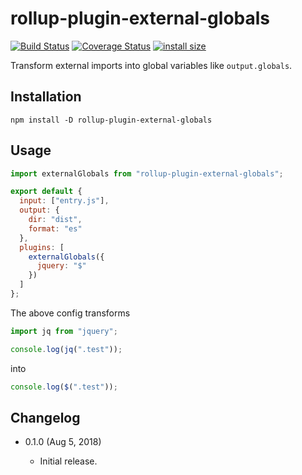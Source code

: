 rollup-plugin-external-globals
==============================

[![Build Status](https://travis-ci.org/eight04/rollup-plugin-external-globals.svg?branch=master)](https://travis-ci.org/eight04/rollup-plugin-external-globals)
[![Coverage Status](https://coveralls.io/repos/github/eight04/rollup-plugin-external-globals/badge.svg?branch=master)](https://coveralls.io/github/eight04/rollup-plugin-external-globals?branch=master)
[![install size](https://packagephobia.now.sh/badge?p=rollup-plugin-external-globals)](https://packagephobia.now.sh/result?p=rollup-plugin-external-globals)

Transform external imports into global variables like `output.globals`.

Installation
------------

```
npm install -D rollup-plugin-external-globals
```

Usage
-----

```js
import externalGlobals from "rollup-plugin-external-globals";

export default {
  input: ["entry.js"],
  output: {
    dir: "dist",
    format: "es"
  },
  plugins: [
    externalGlobals({
      jquery: "$"
    })
  ]
};
```

The above config transforms

```js
import jq from "jquery";

console.log(jq(".test"));
```

into

```js
console.log($(".test"));
```

Changelog
---------

* 0.1.0 (Aug 5, 2018)

  - Initial release.
